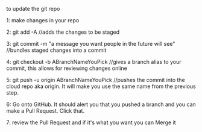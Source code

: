 to update the git repo

1: make changes in your repo

2:
git add -A
//adds the changes to be staged

3:
git commit -m "a message you want people in the future will see"
//bundles staged changes into a commit


4:
git checkout -b ABranchNameYouPick
//gives a branch alias to your commit, this allows for reviewing changes online

5:
git push -u origin ABranchNameYouPick
//pushes the commit into the cloud repo aka origin. It will make you use the same name from the previous step.

6:
Go onto GitHub. It should alert you that you pushed a branch and you can make a Pull Request.  Click that.

7: review the Pull Request and if it's what you want you can Merge it
